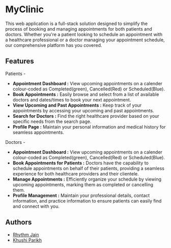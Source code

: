 
# MyClinic

This web application is a full-stack solution designed to simplify the process of booking and managing appointments for both patients and doctors. Whether you're a patient looking to schedule an appointment with a healthcare professional or a doctor managing your appointment schedule, our comprehensive platform has you covered.


## Features
Patients -
- __Appointment Dashboard :__ View upcoming appointments on a calender colour-coded as Completed(green), Cancelled(Red) or Scheduled(Blue).
- __Book Appointments :__ Easily browse and select from a list of available doctors and dates/times to book your next appointment.
- __View Upcoming and Past Appointments :__ Keep track of your appointments by accessing your upcoming and past appointments.
- __Search for Doctors :__ Find the right healthcare provider based on your specific needs from the search page.
- __Profile Page :__ Maintain your personal information and medical history for seamless appointments.

Doctors -
- __Appointment Dashboard :__ View upcoming appointments on a calender colour-coded as Completed(green), Cancelled(Red) or Scheduled(Blue).
- __Book Appointments for Patients :__ Doctors have the capability to schedule appointments on behalf of their patients, providing a seamless experience for both healthcare providers and their clientele.
- __Manage Appointments :__ Efficiently organize your schedule by viewing upcoming appointments, marking them as completed or cancelling them.
- __Profile Management :__ Maintain your professional details, contact information, and practice information to ensure patients can easily find and connect with you.

## Authors
- [Rhythm Jain](https://www.github.com/rhythm426)
- [Khushi Parikh](https://www.github.com/khushi-parikh)

